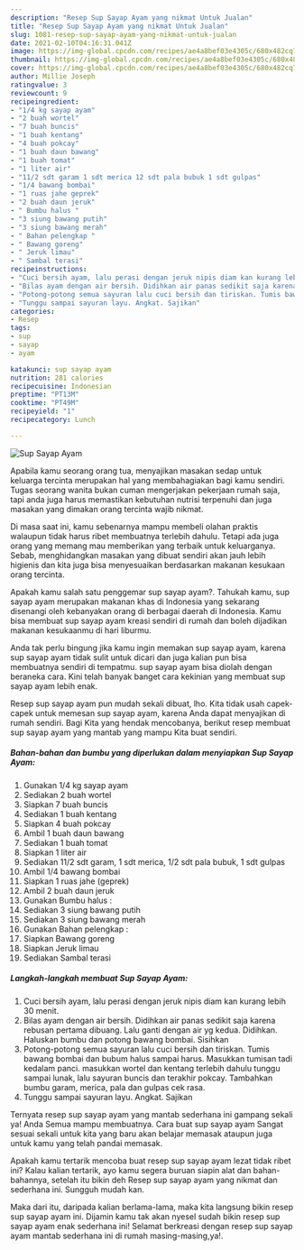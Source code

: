 ```yaml
---
description: "Resep Sup Sayap Ayam yang nikmat Untuk Jualan"
title: "Resep Sup Sayap Ayam yang nikmat Untuk Jualan"
slug: 1081-resep-sup-sayap-ayam-yang-nikmat-untuk-jualan
date: 2021-02-10T04:16:31.041Z
image: https://img-global.cpcdn.com/recipes/ae4a8bef03e4305c/680x482cq70/sup-sayap-ayam-foto-resep-utama.jpg
thumbnail: https://img-global.cpcdn.com/recipes/ae4a8bef03e4305c/680x482cq70/sup-sayap-ayam-foto-resep-utama.jpg
cover: https://img-global.cpcdn.com/recipes/ae4a8bef03e4305c/680x482cq70/sup-sayap-ayam-foto-resep-utama.jpg
author: Millie Joseph
ratingvalue: 3
reviewcount: 9
recipeingredient:
- "1/4 kg sayap ayam"
- "2 buah wortel"
- "7 buah buncis"
- "1 buah kentang"
- "4 buah pokcay"
- "1 buah daun bawang"
- "1 buah tomat"
- "1 liter air"
- "11/2 sdt garam 1 sdt merica 12 sdt pala bubuk 1 sdt gulpas"
- "1/4 bawang bombai"
- "1 ruas jahe geprek"
- "2 buah daun jeruk"
- " Bumbu halus "
- "3 siung bawang putih"
- "3 siung bawang merah"
- " Bahan pelengkap "
- " Bawang goreng"
- " Jeruk limau"
- " Sambal terasi"
recipeinstructions:
- "Cuci bersih ayam, lalu perasi dengan jeruk nipis diam kan kurang lebih 30 menit."
- "Bilas ayam dengan air bersih. Didihkan air panas sedikit saja karena rebusan pertama dibuang. Lalu ganti dengan air yg kedua. Didihkan. Haluskan bumbu dan potong bawang bombai. Sisihkan"
- "Potong-potong semua sayuran lalu cuci bersih dan tiriskan. Tumis bawang bombai dan bubum halus sampai harus. Masukkan tumisan tadi kedalam panci. masukkan wortel dan kentang terlebih dahulu tunggu sampai lunak, lalu sayuran buncis dan terakhir pokcay. Tambahkan bumbu garam, merica, pala dan gulpas cek rasa."
- "Tunggu sampai sayuran layu. Angkat. Sajikan"
categories:
- Resep
tags:
- sup
- sayap
- ayam

katakunci: sup sayap ayam 
nutrition: 281 calories
recipecuisine: Indonesian
preptime: "PT13M"
cooktime: "PT49M"
recipeyield: "1"
recipecategory: Lunch

---
```



![Sup Sayap Ayam](https://img-global.cpcdn.com/recipes/ae4a8bef03e4305c/680x482cq70/sup-sayap-ayam-foto-resep-utama.jpg)

Apabila kamu seorang orang tua, menyajikan masakan sedap untuk keluarga tercinta merupakan hal yang membahagiakan bagi kamu sendiri. Tugas seorang  wanita bukan cuman mengerjakan pekerjaan rumah saja, tapi anda juga harus memastikan kebutuhan nutrisi terpenuhi dan juga masakan yang dimakan orang tercinta wajib nikmat.

Di masa  saat ini, kamu sebenarnya mampu membeli olahan praktis walaupun tidak harus ribet membuatnya terlebih dahulu. Tetapi ada juga orang yang memang mau memberikan yang terbaik untuk keluarganya. Sebab, menghidangkan masakan yang dibuat sendiri akan jauh lebih higienis dan kita juga bisa menyesuaikan berdasarkan makanan kesukaan orang tercinta. 



Apakah kamu salah satu penggemar sup sayap ayam?. Tahukah kamu, sup sayap ayam merupakan makanan khas di Indonesia yang sekarang disenangi oleh kebanyakan orang di berbagai daerah di Indonesia. Kamu bisa membuat sup sayap ayam kreasi sendiri di rumah dan boleh dijadikan makanan kesukaanmu di hari liburmu.

Anda tak perlu bingung jika kamu ingin memakan sup sayap ayam, karena sup sayap ayam tidak sulit untuk dicari dan juga kalian pun bisa membuatnya sendiri di tempatmu. sup sayap ayam bisa diolah dengan beraneka cara. Kini telah banyak banget cara kekinian yang membuat sup sayap ayam lebih enak.

Resep sup sayap ayam pun mudah sekali dibuat, lho. Kita tidak usah capek-capek untuk memesan sup sayap ayam, karena Anda dapat menyajikan di rumah sendiri. Bagi Kita yang hendak mencobanya, berikut resep membuat sup sayap ayam yang mantab yang mampu Kita buat sendiri.

<!--inarticleads1-->

##### Bahan-bahan dan bumbu yang diperlukan dalam menyiapkan Sup Sayap Ayam:

1. Gunakan 1/4 kg sayap ayam
1. Sediakan 2 buah wortel
1. Siapkan 7 buah buncis
1. Sediakan 1 buah kentang
1. Siapkan 4 buah pokcay
1. Ambil 1 buah daun bawang
1. Sediakan 1 buah tomat
1. Siapkan 1 liter air
1. Sediakan 11/2 sdt garam, 1 sdt merica, 1/2 sdt pala bubuk, 1 sdt gulpas
1. Ambil 1/4 bawang bombai
1. Siapkan 1 ruas jahe (geprek)
1. Ambil 2 buah daun jeruk
1. Gunakan  Bumbu halus :
1. Sediakan 3 siung bawang putih
1. Sediakan 3 siung bawang merah
1. Gunakan  Bahan pelengkap :
1. Siapkan  Bawang goreng
1. Siapkan  Jeruk limau
1. Sediakan  Sambal terasi




<!--inarticleads2-->

##### Langkah-langkah membuat Sup Sayap Ayam:

1. Cuci bersih ayam, lalu perasi dengan jeruk nipis diam kan kurang lebih 30 menit.
1. Bilas ayam dengan air bersih. Didihkan air panas sedikit saja karena rebusan pertama dibuang. Lalu ganti dengan air yg kedua. Didihkan. Haluskan bumbu dan potong bawang bombai. Sisihkan
1. Potong-potong semua sayuran lalu cuci bersih dan tiriskan. Tumis bawang bombai dan bubum halus sampai harus. Masukkan tumisan tadi kedalam panci. masukkan wortel dan kentang terlebih dahulu tunggu sampai lunak, lalu sayuran buncis dan terakhir pokcay. Tambahkan bumbu garam, merica, pala dan gulpas cek rasa.
1. Tunggu sampai sayuran layu. Angkat. Sajikan




Ternyata resep sup sayap ayam yang mantab sederhana ini gampang sekali ya! Anda Semua mampu membuatnya. Cara buat sup sayap ayam Sangat sesuai sekali untuk kita yang baru akan belajar memasak ataupun juga untuk kamu yang telah pandai memasak.

Apakah kamu tertarik mencoba buat resep sup sayap ayam lezat tidak ribet ini? Kalau kalian tertarik, ayo kamu segera buruan siapin alat dan bahan-bahannya, setelah itu bikin deh Resep sup sayap ayam yang nikmat dan sederhana ini. Sungguh mudah kan. 

Maka dari itu, daripada kalian berlama-lama, maka kita langsung bikin resep sup sayap ayam ini. Dijamin kamu tak akan nyesel sudah bikin resep sup sayap ayam enak sederhana ini! Selamat berkreasi dengan resep sup sayap ayam mantab sederhana ini di rumah masing-masing,ya!.


